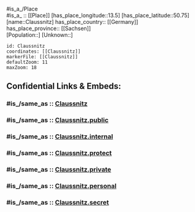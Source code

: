 ﻿---
confidential: public
isDeleted: false
location:
- 50.75
- 13.5
mapmarker: city
mapzoom:
- 7
- 12
SpocWebEntityId: 29621
tags:
- geo/City
type: City
---

#is_a_/Place  
#is_a_ :: [[Place]] 
[has_place_longitude::13.5] 
[has_place_latitude::50.75] 
[name::Claussnitz] 
has_place_country:: [[Germany]]  
has_place_province:: [[Sachsen]]  
[Population::] 
[Unknown::] 


```leaflet
id: Claussnitz
coordinates: [[Claussnitz]] 
markerFile: [[Claussnitz]] 
defaultZoom: 11 
maxZoom: 18
```


## Confidential Links & Embeds: 

### #is_/same_as :: [Claussnitz](/_Standards/Earth/Continent/Europe/Europe~Central/Germany/Germany~East/Sachsen/counties~Sachsen/Mittelsachsen/cities~Mittelsachsen/Rechenberg-Bienenmühle/City/Claussnitz.md) 

### #is_/same_as :: [Claussnitz.public](/_public/Earth/Continent/Europe/Europe~Central/Germany/Germany~East/Sachsen/counties~Sachsen/Mittelsachsen/cities~Mittelsachsen/Rechenberg-Bienenmühle/City/Claussnitz.public.md) 

### #is_/same_as :: [Claussnitz.internal](/_internal/Earth/Continent/Europe/Europe~Central/Germany/Germany~East/Sachsen/counties~Sachsen/Mittelsachsen/cities~Mittelsachsen/Rechenberg-Bienenmühle/City/Claussnitz.internal.md) 

### #is_/same_as :: [Claussnitz.protect](/_protect/Earth/Continent/Europe/Europe~Central/Germany/Germany~East/Sachsen/counties~Sachsen/Mittelsachsen/cities~Mittelsachsen/Rechenberg-Bienenmühle/City/Claussnitz.protect.md) 

### #is_/same_as :: [Claussnitz.private](/_private/Earth/Continent/Europe/Europe~Central/Germany/Germany~East/Sachsen/counties~Sachsen/Mittelsachsen/cities~Mittelsachsen/Rechenberg-Bienenmühle/City/Claussnitz.private.md) 

### #is_/same_as :: [Claussnitz.personal](/_personal/Earth/Continent/Europe/Europe~Central/Germany/Germany~East/Sachsen/counties~Sachsen/Mittelsachsen/cities~Mittelsachsen/Rechenberg-Bienenmühle/City/Claussnitz.personal.md) 

### #is_/same_as :: [Claussnitz.secret](/_secret/Earth/Continent/Europe/Europe~Central/Germany/Germany~East/Sachsen/counties~Sachsen/Mittelsachsen/cities~Mittelsachsen/Rechenberg-Bienenmühle/City/Claussnitz.secret.md)

